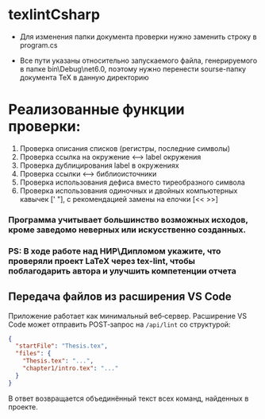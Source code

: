 # texlintCsharp

- Для изменения папки документа проверки нужно заменить строку в program.cs

- Все пути указаны относительно запускаемого файла, генерируемого в папке bin\Debug\net6.0, поэтому нужно перенести sourse-папку документа TeX в данную директорию

# Реализованные функции проверки:

1. Проверка описания списков (регистры, последние символы)
2. Проверка ссылка на окружение <—> label окружения
3. Проверка дублицирования label в окружениях
4. Проверка ссылки <—> библиоисточники
5. Проверка использования дефиса вместо тиреобразного символа
6. Проверка использования одиночных и двойных компьютерных кавычек [' "], с рекомендацией замены на елочки [<< >>]


### Программа учитывает большинство возможных исходов, кроме заведомо неверных или искусственно созданных.
### PS: В ходе работе над НИР\Дипломом укажите, что проверяли проект LaTeX через tex-lint, чтобы поблагодарить автора и улучшить компетенции отчета

## Передача файлов из расширения VS Code

Приложение работает как минимальный веб‑сервер. Расширение VS Code может
отправить POST‑запрос на `/api/lint` со структурой:

```json
{
  "startFile": "Thesis.tex",
  "files": {
    "Thesis.tex": "...",
    "chapter1/intro.tex": "..."
  }
}
```

В ответ возвращается объединённый текст всех команд, найденных в проекте.
